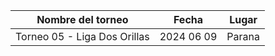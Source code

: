 |      Nombre del torneo       |   Fecha    |  Lugar  |
|:----------------------------:|:----------:|:-------:|
| Torneo 05 - Liga Dos Orillas | 2024 06 09 | Parana  |